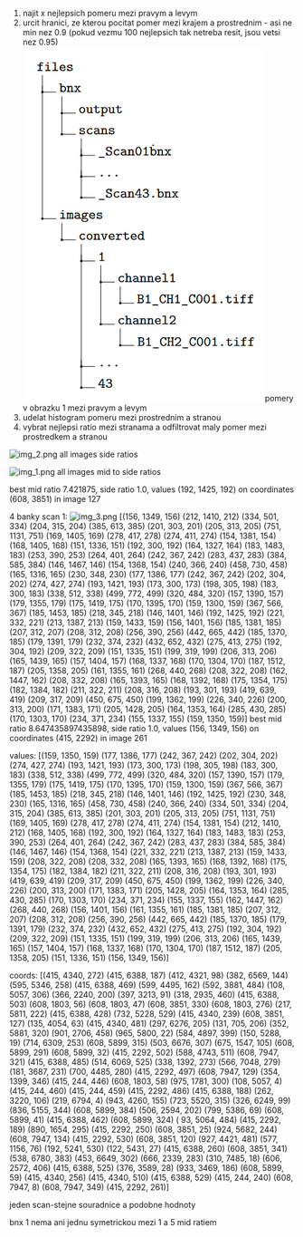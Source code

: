 1. najit x nejlepsich pomeru mezi pravym a levym
2. urcit hranici, ze kterou pocitat pomer mezi krajem a prostrednim - asi ne min nez 0.9 (pokud vezmu 100 nejlepsich tak netreba resit, jsou vetsi nez 0.95)
 ![img.png](img.png) pomery v obrazku 1 mezi pravym a levym
3. udelat histogram pomeru mezi prostrednim a stranou
4. vybrat nejlepsi ratio mezi stranama a odfiltrovat maly pomer mezi prostredkem a stranou


![img_2.png](img_2.png)
all images side ratios

![img_1.png](img_1.png)
all images mid to side ratios


best mid ratio 7.421875, side ratio 1.0, values (192, 1425, 192) on coordinates (608, 3851) in image 127


4 banky scan 1:
![img_3.png](img_3.png)
[(156, 1349, 156) (212, 1410, 212) (334,  501, 334) (204,  315, 204)
 (385,  613, 385) (201,  303, 201) (205,  313, 205) (751, 1131, 751)
 (169, 1405, 169) (278,  417, 278) (274,  411, 274) (154, 1381, 154)
 (168, 1405, 168) (151, 1336, 151) (192,  300, 192) (164, 1327, 164)
 (183, 1483, 183) (253,  390, 253) (264,  401, 264) (242,  367, 242)
 (283,  437, 283) (384,  585, 384) (146, 1467, 146) (154, 1368, 154)
 (240,  366, 240) (458,  730, 458) (165, 1316, 165) (230,  348, 230)
 (177, 1386, 177) (242,  367, 242) (202,  304, 202) (274,  427, 274)
 (193, 1421, 193) (173,  300, 173) (198,  305, 198) (183,  300, 183)
 (338,  512, 338) (499,  772, 499) (320,  484, 320) (157, 1390, 157)
 (179, 1355, 179) (175, 1419, 175) (170, 1395, 170) (159, 1300, 159)
 (367,  566, 367) (185, 1453, 185) (218,  345, 218) (146, 1401, 146)
 (192, 1425, 192) (221,  332, 221) (213, 1387, 213) (159, 1433, 159)
 (156, 1401, 156) (185, 1381, 185) (207,  312, 207) (208,  312, 208)
 (256,  390, 256) (442,  665, 442) (185, 1370, 185) (179, 1391, 179)
 (232,  374, 232) (432,  652, 432) (275,  413, 275) (192,  304, 192)
 (209,  322, 209) (151, 1335, 151) (199,  319, 199) (206,  313, 206)
 (165, 1439, 165) (157, 1404, 157) (168, 1337, 168) (170, 1304, 170)
 (187, 1512, 187) (205, 1358, 205) (161, 1355, 161) (268,  440, 268)
 (208,  322, 208) (162, 1447, 162) (208,  332, 208) (165, 1393, 165)
 (168, 1392, 168) (175, 1354, 175) (182, 1384, 182) (211,  322, 211)
 (208,  316, 208) (193,  301, 193) (419,  639, 419) (209,  317, 209)
 (450,  675, 450) (199, 1362, 199) (226,  340, 226) (200,  313, 200)
 (171, 1383, 171) (205, 1428, 205) (164, 1353, 164) (285,  430, 285)
 (170, 1303, 170) (234,  371, 234) (155, 1337, 155) (159, 1350, 159)]
best mid ratio 8.647435897435898, side ratio 1.0, values (156, 1349, 156) on coordinates (415, 2292) in image 261



values:
[(159, 1350, 159) (177, 1386, 177) (242,  367, 242) (202,  304, 202)
 (274,  427, 274) (193, 1421, 193) (173,  300, 173) (198,  305, 198)
 (183,  300, 183) (338,  512, 338) (499,  772, 499) (320,  484, 320)
 (157, 1390, 157) (179, 1355, 179) (175, 1419, 175) (170, 1395, 170)
 (159, 1300, 159) (367,  566, 367) (185, 1453, 185) (218,  345, 218)
 (146, 1401, 146) (192, 1425, 192) (230,  348, 230) (165, 1316, 165)
 (458,  730, 458) (240,  366, 240) (334,  501, 334) (204,  315, 204)
 (385,  613, 385) (201,  303, 201) (205,  313, 205) (751, 1131, 751)
 (169, 1405, 169) (278,  417, 278) (274,  411, 274) (154, 1381, 154)
 (212, 1410, 212) (168, 1405, 168) (192,  300, 192) (164, 1327, 164)
 (183, 1483, 183) (253,  390, 253) (264,  401, 264) (242,  367, 242)
 (283,  437, 283) (384,  585, 384) (146, 1467, 146) (154, 1368, 154)
 (221,  332, 221) (213, 1387, 213) (159, 1433, 159) (208,  322, 208)
 (208,  332, 208) (165, 1393, 165) (168, 1392, 168) (175, 1354, 175)
 (182, 1384, 182) (211,  322, 211) (208,  316, 208) (193,  301, 193)
 (419,  639, 419) (209,  317, 209) (450,  675, 450) (199, 1362, 199)
 (226,  340, 226) (200,  313, 200) (171, 1383, 171) (205, 1428, 205)
 (164, 1353, 164) (285,  430, 285) (170, 1303, 170) (234,  371, 234)
 (155, 1337, 155) (162, 1447, 162) (268,  440, 268) (156, 1401, 156)
 (161, 1355, 161) (185, 1381, 185) (207,  312, 207) (208,  312, 208)
 (256,  390, 256) (442,  665, 442) (185, 1370, 185) (179, 1391, 179)
 (232,  374, 232) (432,  652, 432) (275,  413, 275) (192,  304, 192)
 (209,  322, 209) (151, 1335, 151) (199,  319, 199) (206,  313, 206)
 (165, 1439, 165) (157, 1404, 157) (168, 1337, 168) (170, 1304, 170)
 (187, 1512, 187) (205, 1358, 205) (151, 1336, 151) (156, 1349, 156)]

coords:
[(415, 4340, 272) (415, 6388, 187) (412, 4321,  98) (382, 6569, 144)
 (595, 5346, 258) (415, 6388, 469) (599, 4495, 162) (592, 3881, 484)
 (108, 5057, 306) (366, 2240, 200) (397, 3213,  91) (318, 2935, 460)
 (415, 6388, 503) (608, 1803,  56) (608, 1803,  47) (608, 3851, 330)
 (608, 1803, 276) (217, 5811, 222) (415, 6388, 428) (732, 5228, 529)
 (415, 4340, 239) (608, 3851, 127) (135, 4054,  63) (415, 4340, 481)
 (297, 6276, 205) (131,  705, 206) (352, 5881, 320) (901, 2706, 458)
 (965, 5800,  22) (584, 4897, 399) (150, 5288,  19) (714, 6309, 253)
 (608, 5899, 315) (503, 6676, 307) (675, 1547, 105) (608, 5899, 291)
 (608, 5899,  32) (415, 2292, 502) (588, 4743, 511) (608, 7947, 321)
 (415, 6388, 485) (514, 6069, 525) (338, 1392, 273) (566, 7048, 279)
 (181, 3687, 231) (700, 4485, 280) (415, 2292, 497) (608, 7947, 129)
 (354, 1399, 346) (415,  244, 446) (608, 1803,  58) (975, 1781, 300)
 (108, 5057,   4) (415,  244, 460) (415,  244, 459) (415, 2292, 486)
 (415, 6388, 188) (262, 3220, 106) (219, 6794,   4) (943, 4260, 155)
 (723, 5520, 315) (326, 6249,  99) (836, 5155, 344) (608, 5899, 384)
 (506, 2594, 202) (799, 5386,  69) (608, 5899,  41) (415, 6388, 462)
 (608, 5899, 324) ( 93, 5064, 484) (415, 2292, 189) (890, 1654, 295)
 (415, 2292, 250) (608, 3851,  25) (924, 5682, 244) (608, 7947, 134)
 (415, 2292, 530) (608, 3851, 120) (927, 4421, 481) (577, 1156,  76)
 (192, 5241, 530) (122, 5431,  27) (415, 6388, 260) (608, 3851, 341)
 (538, 6780, 383) (453, 6649, 302) (666, 2339, 283) (310, 7485,  18)
 (606, 2572, 406) (415, 6388, 525) (376, 3589,  28) (933, 3469, 186)
 (608, 5899,  59) (415, 4340, 256) (415, 4340, 510) (415, 6388, 529)
 (415,  244, 240) (608, 7947,   8) (608, 7947, 349) (415, 2292, 261)]



jeden scan-stejne souradnice a podobne hodnoty


bnx 1 nema ani jednu symetrickou mezi 1 a 5 mid ratiem